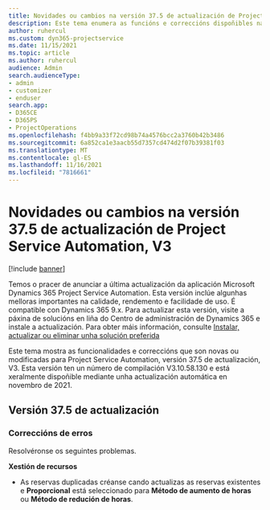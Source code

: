 ```yaml
---
title: Novidades ou cambios na versión 37.5 de actualización de Project Service Automation, V3
description: Este tema enumera as funcións e correccións dispoñibles na actualización Microsoft Dynamics 365 Project Service Automation versión 37.5, V3.
author: ruhercul
ms.custom: dyn365-projectservice
ms.date: 11/15/2021
ms.topic: article
ms.author: ruhercul
audience: Admin
search.audienceType:
- admin
- customizer
- enduser
search.app:
- D365CE
- D365PS
- ProjectOperations
ms.openlocfilehash: f4bb9a33f72cd98b74a4576bcc2a3760b42b3486
ms.sourcegitcommit: 6a852ca1e3aacb55d7357cd474d2f07b39381f03
ms.translationtype: MT
ms.contentlocale: gl-ES
ms.lasthandoff: 11/16/2021
ms.locfileid: "7816661"
---
```

# <a name="whats-new-or-changed-in-project-service-automation-update-release-375-v3"></a>Novidades ou cambios na versión 37.5 de actualización de Project Service Automation, V3

[!include [banner](../includes/psa-now-project-operations.md)]

Temos o pracer de anunciar a última actualización da aplicación Microsoft Dynamics 365 Project Service Automation. Esta versión inclúe algunhas melloras importantes na calidade, rendemento e facilidade de uso. É compatible con Dynamics 365 9.x. Para actualizar esta versión, visite a páxina de solucións en liña do Centro de administración de Dynamics 365 e instale a actualización. Para obter máis información, consulte [Instalar, actualizar ou eliminar unha solución preferida](/power-platform/admin/install-remove-preferred-solution)

Este tema mostra as funcionalidades e correccións que son novas ou modificadas para Project Service Automation, versión 37.5 de actualización, V3. Esta versión ten un número de compilación V3.10.58.130 e está xeralmente dispoñible mediante unha actualización automática en novembro de 2021.

## <a name="update-release-375"></a>Versión 37.5 de actualización

### <a name="bug-fixes"></a>Correccións de erros

Resolvéronse os seguintes problemas.

**Xestión de recursos**
- As reservas duplicadas créanse cando actualizas as reservas existentes e **Proporcional** está seleccionado para **Método de aumento de horas** ou **Método de redución de horas**.
